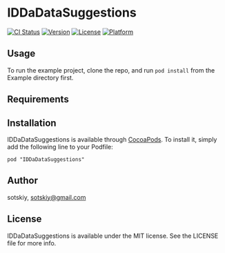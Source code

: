 # IDDaDataSuggestions

[![CI Status](http://img.shields.io/travis/sotskiy/IDDaDataSuggestions.svg?style=flat)](https://travis-ci.org/sotskiy/IDDaDataSuggestions)
[![Version](https://img.shields.io/cocoapods/v/IDDaDataSuggestions.svg?style=flat)](http://cocoadocs.org/docsets/IDDaDataSuggestions)
[![License](https://img.shields.io/cocoapods/l/IDDaDataSuggestions.svg?style=flat)](http://cocoadocs.org/docsets/IDDaDataSuggestions)
[![Platform](https://img.shields.io/cocoapods/p/IDDaDataSuggestions.svg?style=flat)](http://cocoadocs.org/docsets/IDDaDataSuggestions)

## Usage

To run the example project, clone the repo, and run `pod install` from the Example directory first.

## Requirements

## Installation

IDDaDataSuggestions is available through [CocoaPods](http://cocoapods.org). To install
it, simply add the following line to your Podfile:

    pod "IDDaDataSuggestions"

## Author

sotskiy, sotskiy@gmail.com

## License

IDDaDataSuggestions is available under the MIT license. See the LICENSE file for more info.

